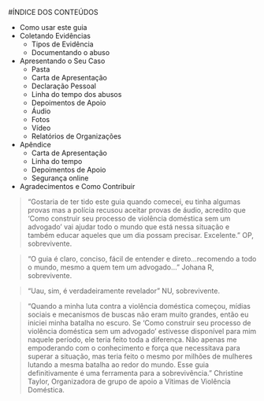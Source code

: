 #ÍNDICE DOS CONTEÚDOS
* Como usar este guia
* Coletando Evidências
   * Tipos de Evidência
   * Documentando o abuso
* Apresentando o Seu Caso
   * Pasta
   * Carta de Apresentação
   * Declaração Pessoal
   * Linha do tempo dos abusos
   * Depoimentos de Apoio
   * Áudio
   * Fotos
   * Vídeo
   * Relatórios de Organizações
* Apêndice
   * Carta de Apresentação
   * Linha do tempo
   * Depoimentos de Apoio
   * Segurança online
* Agradecimentos e Como Contribuir

<blockquote>“Gostaria de ter tido este guia quando comecei, eu tinha algumas provas mas a polícia recusou aceitar provas de áudio, acredito que ‘Como construir seu processo de violência doméstica sem um advogado’ vai ajudar todo o mundo que está nessa situação e também educar aqueles que um dia possam precisar. Excelente.” <span>OP, sobrevivente.</span></blockquote>

<blockquote>“O guia é claro, conciso, fácil de entender e direto...recomendo a todo o mundo, mesmo a quem tem um advogado…”  <span>Johana R, sobrevivente.</span></blockquote>
<blockquote>“Uau, sim, é verdadeiramente revelador”  <span>NU, sobrevivente.</span></blockquote>
<blockquote>“Quando a minha luta contra a violência doméstica começou, mídias sociais e mecanismos de buscas não eram muito grandes, então eu iniciei minha batalha no escuro. Se ‘Como construir seu processo de violência doméstica sem um advogado’ estivesse disponível para mim naquele período, ele teria feito toda a diferença. Não apenas me empoderando com o conhecimento e força que necessitava para superar a situação, mas teria feito o mesmo por milhões de mulheres lutando a mesma batalha ao redor do mundo. Esse guia definitivamente é uma ferramenta para a sobrevivência.”  <span>Christine Taylor, Organizadora de grupo de apoio a Vítimas de Violência Doméstica.</span></blockquote>